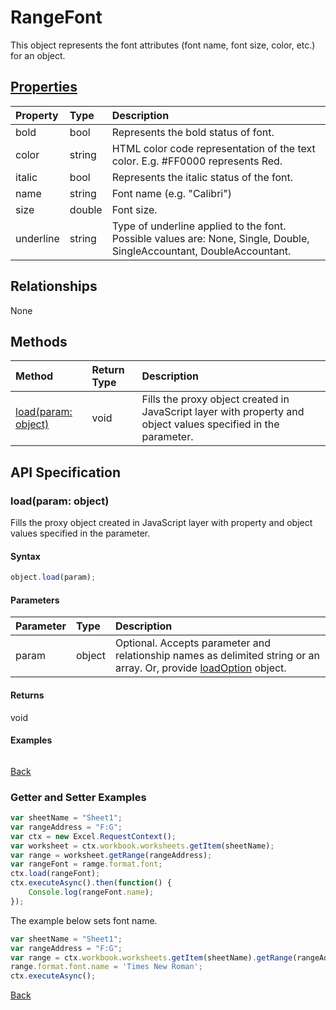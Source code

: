 # RangeFont

This object represents the font attributes (font name, font size, color, etc.) for an object.

## [Properties](#getter-and-setter-examples)
| Property	   | Type	|Description
|:---------------|:--------|:----------|
|bold|bool|Represents the bold status of font.|
|color|string|HTML color code representation of the text color. E.g. #FF0000 represents Red.|
|italic|bool|Represents the italic status of the font.|
|name|string|Font name (e.g. "Calibri")|
|size|double|Font size.|
|underline|string|Type of underline applied to the font. Possible values are: None, Single, Double, SingleAccountant, DoubleAccountant.|

## Relationships
None


## Methods

| Method		   | Return Type	|Description|
|:---------------|:--------|:----------|
|[load(param: object)](#loadparam-object)|void|Fills the proxy object created in JavaScript layer with property and object values specified in the parameter.|

## API Specification

### load(param: object)
Fills the proxy object created in JavaScript layer with property and object values specified in the parameter.

#### Syntax
```js
object.load(param);
```

#### Parameters
| Parameter	   | Type	|Description|
|:---------------|:--------|:----------|
|param|object|Optional. Accepts parameter and relationship names as delimited string or an array. Or, provide [loadOption](loadoption.md) object.|

#### Returns
void

#### Examples
```js

```

[Back](#methods)

### Getter and Setter Examples

```js
var sheetName = "Sheet1";
var rangeAddress = "F:G";
var ctx = new Excel.RequestContext();
var worksheet = ctx.workbook.worksheets.getItem(sheetName);
var range = worksheet.getRange(rangeAddress);
var rangeFont = ramge.format.font;
ctx.load(rangeFont);
ctx.executeAsync().then(function() {
	Console.log(rangeFont.name);
});
```
The example below sets font name. 

```js
var sheetName = "Sheet1";
var rangeAddress = "F:G";
var range = ctx.workbook.worksheets.getItem(sheetName).getRange(rangeAddress);
range.format.font.name = 'Times New Roman';
ctx.executeAsync();
```

[Back](#properties)
